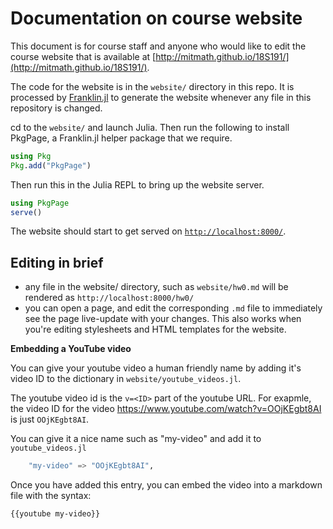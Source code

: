 # Documentation on course website

This document is for course staff and anyone who would like to edit the course website that is available at [http://mitmath.github.io/18S191/](http://mitmath.github.io/18S191/).

The code for the website is in the `website/` directory in this repo. It is processed by [Franklin.jl](https://franklinjl.org/) to generate the website whenever any file in this repository is changed.

 cd to the `website/` and launch Julia. Then run the following to install PkgPage, a Franklin.jl helper package that we require.
```julia
using Pkg
Pkg.add("PkgPage")
```

Then run this in the Julia REPL to bring up the website server.

```julia
using PkgPage
serve()
```

The website should start to get served on [`http://localhost:8000/`](http://localhost:8000/).


## Editing in brief

- any file in the website/ directory, such as `website/hw0.md` will be rendered as `http://localhost:8000/hw0/`
- you can open a page, and edit the corresponding `.md` file to immediately see the page live-update with your changes. This also works when you're editing stylesheets and HTML templates for the website.


**Embedding a YouTube video**

You can give your youtube video a human friendly name by adding it's video ID to the dictionary in `website/youtube_videos.jl`.

The youtube video id is the `v=<ID>` part of the youtube URL. For exapmle, the video ID for the video https://www.youtube.com/watch?v=OOjKEgbt8AI is just `OOjKEgbt8AI`.

You can give it a nice name such as "my-video" and add it to `youtube_videos.jl`

```julia
    "my-video" => "OOjKEgbt8AI",
```

Once you have added this entry, you can embed the video into a markdown file with the syntax:

```
{{youtube my-video}}
```

